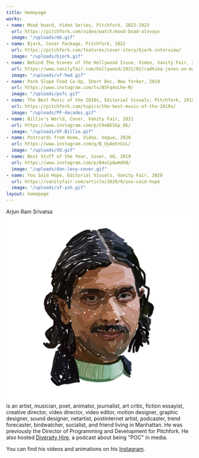```yaml
---
title: Homepage
works:
- name: Mood board, Video Series, Pitchfork, 2022-2023
  url: https://pitchfork.com/video/watch/mood-boad-alvvays
  image: "/uploads/mb.gif"
- name: Bjork, Cover Package, Pitchfork, 2022
  url: https://pitchfork.com/features/cover-story/bjork-interview/
  image: "/uploads/bjork.gif"
- name: Behind The Scenes of the Hollywood Issue, Video, Vanity Fair, 2021
  url: https://www.vanityfair.com/hollywood/2021/02/radhika-jones-on-making-this-years-vanity-fair-hollywood-issue
  image: "/uploads/vf-hwd.gif"
- name: Park Slope Food Co-Op, Short Doc, New Yorker, 2019
  url: https://www.instagram.com/tv/B5Fq4oLhe-M/
  image: "/uploads/psfc.gif"
- name: The Best Music of the 2010s, Editorial Visuals, Pitchfork, 2019
  url: https://pitchfork.com/topics/the-best-music-of-the-2010s/
  image: "/uploads/PF-decades.gif"
- name: Billie's World, Cover, Vanity Fair, 2021
  url: https://www.instagram.com/p/CKeBESSp_Ob/
  image: "/uploads/VF-Billie.gif"
- name: Postcards from Home, Video, Vogue, 2020
  url: https://www.instagram.com/p/B_UyAmtnGsL/
  image: "/uploads/VO.gif"
- name: Best Stuff of the Year, Cover, GQ, 2019
  url: https://www.instagram.com/p/B4xCpQwHdhB/
  image: "/uploads/dan-levy-cover.gif"
- name: You Said Hope, Editorial Visuals, Vanity Fair, 2020
  url: https://vanityfair.com/article/2020/9/you-said-hope
  image: "/uploads/vf-ysh.gif"
layout: homepage
---
```


Arjun Ram Srivatsa ![Arjun](/assets/images/Self.gif) is an artist, musician, poet, animator, journalist, art critic, fiction essayist, creative director, video director, video editor, motion designer, graphic designer, sound designer, netartist, postinternet artist, podcaster, trend forecaster, birdwatcher, socialist, and friend living in Manhattan. He was previously the Director of Programming and Development for Pitchfork. He also hosted <a href="https://diversityhire.substack.com/">Diversity Hire</a>, a podcast about being "POC" in media.

You can find his videos and animations on his [Instagram](https://www.instagram.com/arjununcle/).
